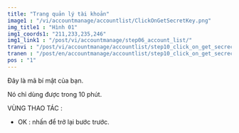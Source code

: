 ```yaml
---
title: "Trang quản lý tài khoản"
image1 : "/vi/accountmanage/accountlist/ClickOnGetSecretKey.png"
img_title1 : "Hình 01"
img1_coords1: "211,233,235,246"
img1_link1 : "/post/vi/accountmanage/step06_account_list/"
tranvi : "/post/vi/accountmanage/accountlist/step10_click_on_get_secrect_key/"
tranen : "/post/en/accountmanage/accountlist/step10_click_on_get_secrect_key/"
pos : "1"
---
```

Đây là mã bí mật của bạn.

Nó chỉ dùng được trong 10 phút.	

VÙNG THAO TÁC :

- OK : nhấn để trở lại bước trước.